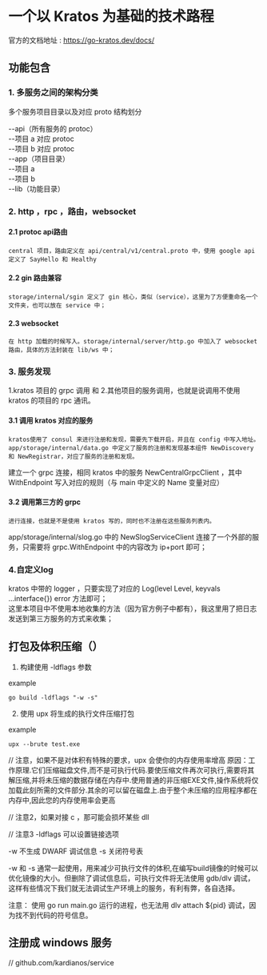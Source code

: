 # 一个以 Kratos 为基础的技术路程

官方的文档地址 : <https://go-kratos.dev/docs/>

## 功能包含

### 1. 多服务之间的架构分类  

  多个服务项目目录以及对应 proto 结构划分

  --api（所有服务的 protoc）  
    --项目 a 对应 protoc  
    --项目 b 对应 protoc  
  --app（项目目录）  
    --项目 a  
    --项目 b  
  --lib（功能目录）

### 2. http ，rpc ，路由，websocket

#### 2.1 protoc api路由

    central 项目，路由定义在 api/central/v1/central.proto 中，使用 google api 定义了 SayHello 和 Healthy

#### 2.2 gin 路由兼容

    storage/internal/sgin 定义了 gin 核心，类似（service），这里为了方便重命名一个文件夹，也可以放在 service 中；

#### 2.3 websocket

    在 http 加载的时候写入。storage/internal/server/http.go 中加入了 websocket 路由，具体的方法封装在 lib/ws 中；

### 3. 服务发现

  1.kratos 项目的 grpc 调用 和 2.其他项目的服务调用，也就是说调用不使用 kratos 的项目的 rpc 通讯。

#### 3.1 调用 kratos 对应的服务

    kratos使用了 consul 来进行注册和发现，需要先下载开启，并且在 config 中写入地址。 app/storage/internal/data.go 中定义了服务的注册和发现基本组件 NewDiscovery 和 NewRegistrar，对应了服务的注册和发现。
  建立一个 grpc 连接，相同 kratos 中的服务 NewCentralGrpcClient ，其中 WithEndpoint 写入对应的规则（与 main 中定义的 Name 变量对应）
  
#### 3.2 调用第三方的 grpc

    进行连接，也就是不是使用 kratos 写的，同时也不注册在这些服务列表内。
  app/storage/internal/slog.go 中的 NewSlogServiceClient 连接了一个外部的服务，只需要将 grpc.WithEndpoint 中的内容改为 ip+port 即可；

### 4.自定义log

kratos 中带的 logger ，只要实现了对应的 Log(level Level, keyvals ...interface{}) error 方法即可；  
这里本项目中不使用本地收集的方法（因为官方例子中都有），我这里用了把日志发送到第三方服务的方式来收集；

## 打包及体积压缩（）

1. 构建使用 -ldflags 参数

example
```
go build -ldflags "-w -s"
```

2. 使用 upx 将生成的执行文件压缩打包

example
```
upx --brute test.exe
```

// 注意，如果不是对体积有特殊的要求，upx 会使你的内存使用率增高
原因：工作原理.它们压缩磁盘文件,而不是可执行代码.要使压缩文件再次可执行,需要将其解压缩,并将未压缩的数据存储在内存中.使用普通的非压缩EXE文件,操作系统将仅加载此刻所需的文件部分.其余的可以留在磁盘上.由于整个未压缩的应用程序都在内存中,因此您的内存使用率会更高

// 注意2，如果对接 c ，那可能会损坏某些 dll

// 注意3
-ldflags 可以设置链接选项

-w 不生成 DWARF 调试信息
-s 关闭符号表

-w 和 -s 通常一起使用，用来减少可执行文件的体积,在编写build镜像的时候可以优化镜像的大小。但删除了调试信息后，可执行文件将无法使用 gdb/dlv 调试，这样有些情况下我们就无法调试生产环境上的服务，有利有弊，各自选择。


注意： 使用 go run main.go 运行的进程，也无法用 dlv attach ${pid} 调试，因为找不到代码的符号信息。

## 注册成 windows 服务 

// github.com/kardianos/service